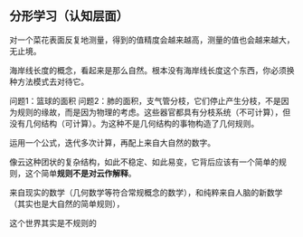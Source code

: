 ## 分形学习（认知层面）
对一个菜花表面反复地测量，得到的值精度会越来越高，测量的值也会越来越大，无止境。

海岸线长度的概念，看起来是那么自然。根本没有海岸线长度这个东西，你必须换种方法模式去对待它。

问题1：篮球的面积
问题2：肺的面积，支气管分枝，它们停止产生分枝，不是因为规则的缘故，而是因为物理的考虑。这些器官都具有分枝系统（不可计算），但没有几何结构（可计算）。为这种不是几何结构的事物构造了几何规则。

运用一个公式，迭代多次计算，再配上来自大自然的数字。

像云这种团状的复杂结构，如此不稳定、如此易变，它背后应该有一个简单的规则，这个简单**规则不是对云作解释**。

来自现实的数学（几何数学等符合常规概念的数学），和纯粹来自人脑的新数学（其实也是大自然的简单规则），

这个世界其实是不规则的